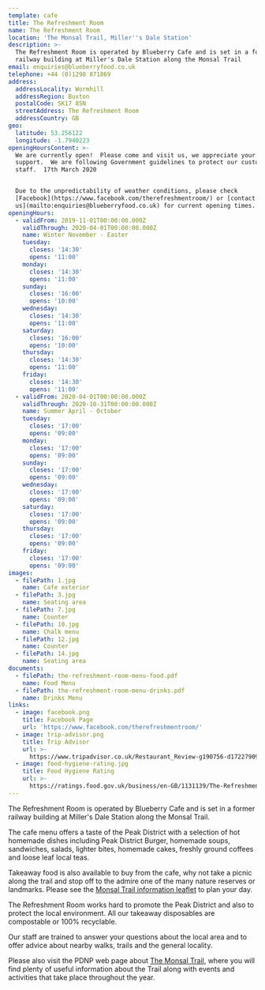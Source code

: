 ```yaml
---
template: cafe
title: The Refreshment Room
name: The Refreshment Room
location: 'The Monsal Trail, Miller''s Dale Station'
description: >-
  The Refreshment Room is operated by Blueberry Cafe and is set in a former
  railway building at Miller's Dale Station along the Monsal Trail
email: enquiries@blueberryfood.co.uk
telephone: +44 (0)1298 871869
address:
  addressLocality: Wormhill
  addressRegion: Buxton
  postalCode: SK17 8SN
  streetAddress: The Refreshment Room
  addressCountry: GB
geo:
  latitude: 53.256122
  longitude: -1.7940223
openingHoursContent: >-
  We are currently open!  Please come and visit us, we appreciate your continued
  support.  We are following Government guidelines to protect our customers and
  staff.  17th March 2020


  Due to the unpredictability of weather conditions, please check
  [Facebook](https://www.facebook.com/therefreshmentroom/) or [contact
  us](mailto:enquiries@blueberryfood.co.uk) for current opening times.
openingHours:
  - validFrom: 2019-11-01T00:00:00.000Z
    validThrough: 2020-04-01T00:00:00.000Z
    name: Winter November - Easter
    tuesday:
      closes: '14:30'
      opens: '11:00'
    monday:
      closes: '14:30'
      opens: '11:00'
    sunday:
      closes: '16:00'
      opens: '10:00'
    wednesday:
      closes: '14:30'
      opens: '11:00'
    saturday:
      closes: '16:00'
      opens: '10:00'
    thursday:
      closes: '14:30'
      opens: '11:00'
    friday:
      closes: '14:30'
      opens: '11:00'
  - validFrom: 2020-04-01T00:00:00.000Z
    validThrough: 2020-10-31T00:00:00.000Z
    name: Summer April - October
    tuesday:
      closes: '17:00'
      opens: '09:00'
    monday:
      closes: '17:00'
      opens: '09:00'
    sunday:
      closes: '17:00'
      opens: '09:00'
    wednesday:
      closes: '17:00'
      opens: '09:00'
    saturday:
      closes: '17:00'
      opens: '09:00'
    thursday:
      closes: '17:00'
      opens: '09:00'
    friday:
      closes: '17:00'
      opens: '09:00'
images:
  - filePath: 1.jpg
    name: Cafe exterior
  - filePath: 3.jpg
    name: Seating area
  - filePath: 7.jpg
    name: Counter
  - filePath: 10.jpg
    name: Chalk menu
  - filePath: 12.jpg
    name: Counter
  - filePath: 14.jpg
    name: Seating area
documents:
  - filePath: the-refreshment-room-menu-food.pdf
    name: Food Menu
  - filePath: the-refreshment-room-menu-drinks.pdf
    name: Drinks Menu
links:
  - image: facebook.png
    title: Facebook Page
    url: 'https://www.facebook.com/therefreshmentroom/'
  - image: trip-advisor.png
    title: Trip Advisor
    url: >-
      https://www.tripadvisor.co.uk/Restaurant_Review-g190756-d17227909-Reviews-The_Refreshment_Room-Buxton_Derbyshire_England.html
  - image: food-hygiene-rating.jpg
    title: Food Hygiene Rating
    url: >-
      https://ratings.food.gov.uk/business/en-GB/1131139/The-Refreshment-Room-MILLERS-DALE
---
```


The Refreshment Room is operated by Blueberry Cafe and is set in a former railway building at Miller's Dale Station along the Monsal Trail.

The cafe menu offers a taste of the Peak District with a selection of hot homemade dishes including Peak District Burger, homemade soups, sandwiches, salads, lighter bites, homemade cakes, freshly ground coffees and loose leaf local teas.

Takeaway food is also available to buy from the cafe, why not take a picnic along the trail and stop off to the admire one of the many nature reserves or landmarks. Please see the [Monsal Trail information leaflet](https://www.peakdistrict.gov.uk/__data/assets/pdf_file/0011/125579/monsal-trail-leaflet.pdf) to plan your day.

The Refreshment Room works hard to promote the Peak District and also to protect the local environment. All our takeaway disposables are compostable or 100% recyclable.

Our staff are trained to answer your questions about the local area and to offer advice about nearby walks, trails and the general locality.

Please also visit the PDNP web page about [The Monsal Trail](https://www.peakdistrict.gov.uk/__data/assets/pdf_file/0011/125579/monsal-trail-leaflet.pdf), where you will find plenty of useful information about the Trail along with events and activities that take place throughout the year.
